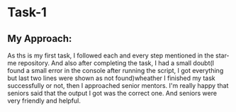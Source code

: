 # Task-1
## My Approach:
As ths is my first task, I followed each and every step mentioned in the star-me repository.
And also after completing the task, I had a small doubt(I found a small error in the console after running the script, I got everything but last two lines were shown as not found)wheather I finished my task successfully or not, then I approached senior mentors.
I'm really happy that seniors said that the output I got was the correct one.
And seniors were very friendly and helpful.
